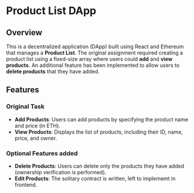 # Product List DApp

## Overview
This is a decentralized application (DApp) built using React and Ethereum that manages a **Product List**. The original assignment required creating a product list using a fixed-size array where users could **add** and **view products**. An additional feature has been implemented to allow users to **delete products** that they have added.

## Features

### Original Task
- **Add Products**: Users can add products by specifying the product name and price (in ETH).
- **View Products**: Displays the list of products, including their ID, name, price, and owner.

### Optional Features added
- **Delete Products**: Users can delete only the products they have added (ownership verification is performed).
- **Edit Products**: The solitary contract is written, left to implememt in frontend.